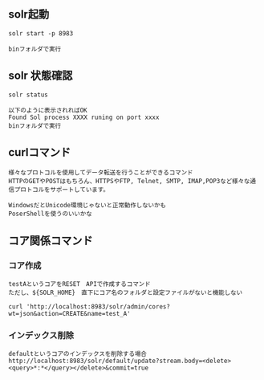 
## solr起動
    solr start -p 8983

    binフォルダで実行
## solr 状態確認
    solr status

    以下のように表示されればOK
    Found Sol process XXXX runing on port xxxx
    binフォルダで実行

## curlコマンド
    様々なプロトコルを使用してデータ転送を行うことができるコマンド
    HTTPのGETやPOSTはもちろん、HTTPSやFTP, Telnet, SMTP, IMAP,POP3など様々な通信プロトコルをサポートしています。

    WindowsだとUnicode環境じゃないと正常動作しないかも
    PoserShellを使うのいいかな



## コア関係コマンド

### コア作成
    testAというコアをRESET　APIで作成するコマンド
    ただし、${SOLR_HOME}　直下にコア名のフォルダと設定ファイルがないと機能しない

    curl 'http://localhost:8983/solr/admin/cores?wt=json&action=CREATE&name=test_A'

### インデックス削除
    defaultというコアのインデックスを削除する場合
    http://localhost:8983/solr/default/update?stream.body=<delete><query>*:*</query></delete>&commit=true
